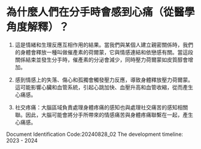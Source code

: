 # 為什麼人們在分手時會感到心痛（從醫學角度解釋）？

1. 這是情緒和生理反應互相作用的結果。當我們與某個人建立親密關係時，我們的身體會釋放一種叫做催產素的荷爾蒙，它與情感連結和依戀感有關。當這段關係結束並發生分手時，催產素的分泌會減少，同時壓力荷爾蒙如皮質醇會增加。

2. 感到情感上的失落、傷心和孤獨會觸發壓力反應，導致身體釋放壓力荷爾蒙。這可能影響心臟和血管系統，引起心跳加快、血壓升高和血管收縮，從而產生心痛感。

3. 社交疼痛：大腦區域負責處理身體疼痛的感知也與處理社交痛苦的感知相關聯。因此，大腦可能會將分手所帶來的情感痛苦與身體疼痛聯繫在一起，產生心痛感。

Document Identification Code:20240828_02
The development timeline: 2023 - 2024
